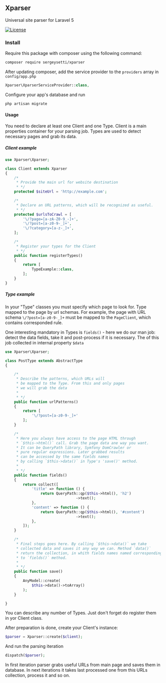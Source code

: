 ## Xparser
Universal site parser for Laravel 5

[![License](https://poser.pugx.org/sergeysetti/xparser/LICENSE)](https://packagist.org/packages/sergeysetti/xparser)


### Install

Require this package with composer using the following command:

```bash
composer require sergeysetti/xparser
```

After updating composer, add the service provider to the `providers` array in `config/app.php`

```php
Xparser\XparserServiceProvider::class,
```

Configure your app's database and run 
```bash
php artisan migrate
```

#### Usage

You need to declare at least one Client and one Type. Client is a main properties container for your parsing job. Types are used to detect necessary pages and grab its data.

##### Client example 

```php
use Xparser\Xparser;

class Client extends Xparser
{
    /*
     * Provide the main url for website destination
     * */
    protected $siteUrl = 'http://example.com';

    /*
     * Declare an URL patterns, which will be recognized as useful.
     * */
    protected $urlsToCrawl = [
        '\/?page=[a-zA-Z0-9_-]+',
        '\/?post=[a-z0-9-_]+',
        '\/?category=[a-z-_]+',
    ];

    /*
     * Register your types for the Client
     * */
    public function registerTypes()
    {
        return [
            TypeExample::class,
        ];
    }
}
```

##### Type example 

In your "Type" classes you must specify which page to look for. Type mapped to the page by url schemas. For example, the page with URL schema `\/?post=[a-z0-9-_]+` must be mapped to the `PageClient`, which contains corresponded rule. 

One interesting mandatory in Types is `fields()` - here we do our man job: detect the data fields, take it and post-process if it is necessary. The of this job collected in internal property `$data`

```php
use Xparser\Xparser;

class PostType extends AbstractType
{

    /*
     * Describe the patterns, which URLs will 
     * be mapped to the Type. From this and only pages 
     * we will grab the data
     * 
     * */
    public function urlPatterns()
    {
        return [
            '\/?post=[a-z0-9-_]+'
        ];
    }

    /*
     * Here you always have access to the page HTML through
     * `$this->html()` call. Grab the page data ane way you want.
     * It can be QueryPath library, Symfony DomCrawler or 
     * pure regular expressions. Later grabbed results 
     * can be accessed by the same fields names 
     * by calling `$this->data()` in Type's 'save()' method.
     * 
     * */
    public function fields()
    {
        return collect([
            'title' => function () {
                return QueryPath::qp($this->html(), 'h2')
                                ->text();
            },
            'content' => function () {
                return QueryPath::qp($this->html(), '#content')
                                ->text();
            },
        ]);
    }

    /*
     * Final steps goes here. By calling `$this->data()` we take 
     * collected data and saves it any way we can. Method `data()`
     * return the collection, in whith fields names named corresponding
     * to `fields()` method.
     * 
     * */
    public function save()
    {
        AnyModel::create(
            $this->data()->toArray()
        );
    }

}
```
You can describe any number of Types. Just don't forget do register them in yor Client class. 

After preparation is done, create your Client's instance:

```php
$parser = Xparser::create($client);
```
And run the parsing iteration
```php
dispatch($parser);
```
In first iteration parser grabs useful URLs from main page and saves them in database. In next iterations it takes last processed one from this URLs collection, process it and so on.